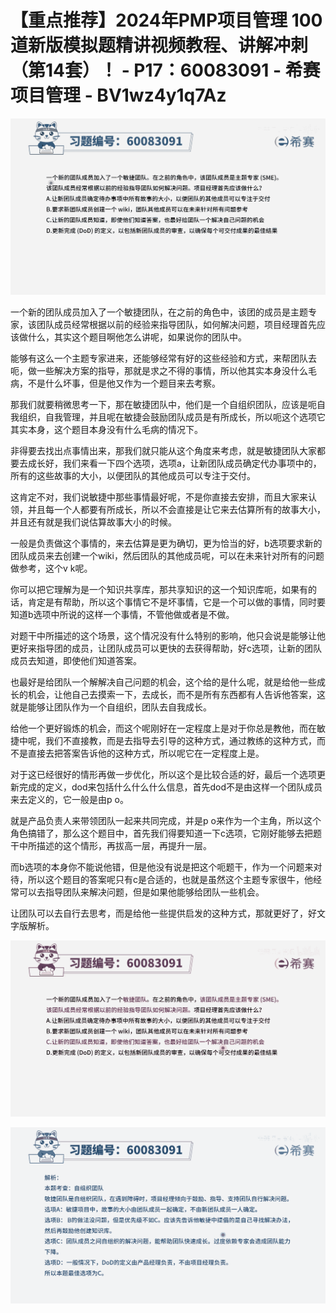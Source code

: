 # 【重点推荐】2024年PMP项目管理 100道新版模拟题精讲视频教程、讲解冲刺（第14套）！ - P17：60083091 - 希赛项目管理 - BV1wz4y1q7Az

![](img/91d107d626a0ec6d2e36d411a3e3fbb2_0.png)

一个新的团队成员加入了一个敏捷团队，在之前的角色中，该团的成员是主题专家，该团队成员经常根据以前的经验来指导团队，如何解决问题，项目经理首先应该做什么，其实这个题目啊他怎么讲呢，如果说你的团队中。

能够有这么一个主题专家进来，还能够经常有好的这些经验和方式，来帮团队去呃，做一些解决方案的指导，那就是求之不得的事情，所以他其实本身没什么毛病，不是什么坏事，但是他又作为一个题目来去考察。

那我们就要稍微思考一下，那在敏捷团队中，他们是一个自组织团队，应该是呃自我组织，自我管理，并且呢在敏捷会鼓励团队成员是有所成长，所以呃这个选项它其实本身，这个题目本身没有什么毛病的情况下。

非得要去找出点事情出来，那我们就只能从这个角度来考虑，就是敏捷团队大家都要去成长好，我们来看一下四个选项，选项a，让新团队成员确定代办事项中的，所有的这些故事的大小，以便团队的其他成员可以专注于交付。

这肯定不对，我们说敏捷中那些事情最好呢，不是你直接去安排，而且大家来认领，并且每一个人都要有所成长，所以不会直接是让它来去估算所有的故事大小，并且还有就是我们说估算故事大小的时候。

一般是负责做这个事情的，来去估算是更为确切，更为恰当的好，b选项要求新的团队成员来去创建一个wiki，然后团队的其他成员呢，可以在未来针对所有的问题做参考，这个v k呢。

你可以把它理解为是一个知识共享库，那共享知识的这一个知识库呃，如果有的话，肯定是有帮助，所以这个事情它不是坏事情，它是一个可以做的事情，同时要知道b选项中所说的这样一个事情，不管他做或者是不做。

对题干中所描述的这个场景，这个情况没有什么特别的影响，他只会说是能够让他更好来指导团的成员，让团队成员可以更快的去获得帮助，好c选项，让新的团队成员去知道，即使他们知道答案。

也最好是给团队一个解解决自己问题的机会，这个给的是什么呢，就是给他一些成长的机会，让他自己去摸索一下，去成长，而不是所有东西都有人告诉他答案，这就是能够让团队作为一个自组织，团队去自我成长。

给他一个更好锻炼的机会，而这个呢刚好在一定程度上是对于你总是教他，而在敏捷中呢，我们不直接教，而是去指导去引导的这种方式，通过教练的这种方式，而不是直接去把答案告诉他的这种方式，所以呢它在一定程度上是。

对于这已经很好的情形再做一步优化，所以这个是比较合适的好，最后一个选项更新完成的定义，dod来包括什么什么什么信息，首先dod不是由这样一个团队成员来去定义的，它一般是由p o。

就是产品负责人来带领团队一起来共同完成，并是p o来作为一个主角，所以这个角色搞错了，那么这个题目中，首先我们得要知道一下c选项，它刚好能够去把题干中所描述的这个情形，再拔高一层，再提升一层。

而b选项的本身你不能说他错，但是他没有说是把这个呃题干，作为一个问题来对待，所以这个题目的答案呢只有c是合适的，也就是虽然这个主题专家很牛，他经常可以去指导团队来解决问题，但是如果他能够给团队一些机会。

让团队可以去自行去思考，而是给他一些提供启发的这种方式，那就更好了，好文字版解析。

![](img/91d107d626a0ec6d2e36d411a3e3fbb2_2.png)

![](img/91d107d626a0ec6d2e36d411a3e3fbb2_3.png)